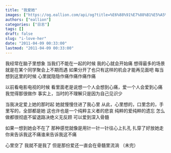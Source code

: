 ```yaml
---
title: "我爱她"
images: ["https://og.eallion.com/api/og?title=%E6%88%91%E7%88%B1%E5%A5%B9"]
authors: ["eallion"]
categories: ["日志"]
tags: []
draft: false
slug: "i-love-her"
date: "2011-04-09 00:33:00"
lastmod: "2011-04-09 00:33:00"
---
```


我经常在脑子里想象
当我们不能在一起的时候
我的心就会开始痛
想得最多的场景就是在某个同学聚会上不期而遇
如果分开了也只有这样的机会才能再见面吧
每当想到这里的时候
心里就隐隐作痛作痛作痛作痛

以前看电影电视的时候
看里面老是说想一个人会想到心痛，爱一个人会爱到心痛
我觉得那很做作
事实上，当时的不理解只是因为自己见识少

当我决定爱上她的那时起
她就慢慢住进了我心里
从此，心里想的，口里念的，手里写的，全部都是她
这也许也是一个纯粹主义者的悲哀
纯粹的爱纯粹的遗忘
怎么做都很彻底不留退路决绝义无反顾
可以爱到深入骨髓

如果一想到她会不在了
那种感觉就像是用针一针一针往心上扎孔
扎穿了好放她走
你来告诉我这不痛谁来告诉我这不痛

心里空了
我就不是我了
但是那份爱还一直会在骨髓里流淌
（未完）
